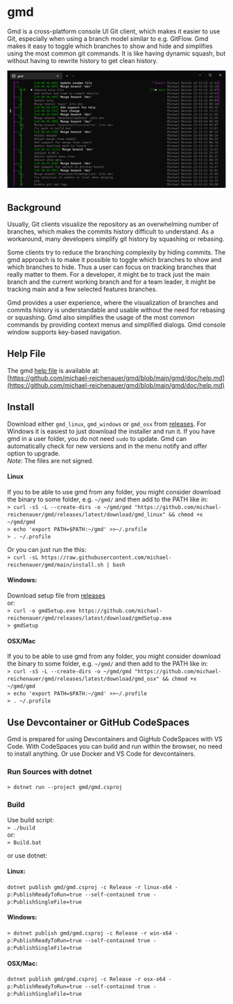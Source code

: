 # gmd

Gmd is a cross-platform console UI Git client, which makes it easier to use Git, especially when using a branch model similar to e.g. GitFlow. Gmd makes it easy to toggle which branches to show and hide and simplifies using the most common git commands. It is like having dynamic squash, but without having to rewrite history to get clean history.

<img src="gmd/doc/Animation.gif" width="860">

## Background

Usually, Git clients visualize the repository as an overwhelming number of branches, which makes the commits history difficult to understand. As a workaround, many developers simplify git history by squashing or rebasing.

Some clients try to reduce the branching complexity by hiding commits. The gmd approach is to make it possible to toggle which branches to show and which branches to hide. Thus a user can focus on tracking branches that really matter to them. For a developer, it might be to track just the main branch and the current working branch and for a team leader, it might be tracking main and a few selected features branches.

Gmd provides a user experience, where the visualization of branches and commits history is understandable and usable without the need for rebasing or squashing. Gmd also simplifies the usage of the most common commands by providing context menus and simplified dialogs. Gmd console window supports key-based navigation.

## Help File
The gmd [help file](https://github.com/michael-reichenauer/gmd/blob/main/gmd/doc/help.md) is available at:\
[https://github.com/michael-reichenauer/gmd/blob/main/gmd/doc/help.md](https://github.com/michael-reichenauer/gmd/blob/main/gmd/doc/help.md)

## Install
Download either `gmd_linux`, `gmd_windows` or `gmd_osx` from [releases](https://github.com/michael-reichenauer/gmd/releases). For Windows it is easiest to just download the installer and run it. If you have gmd in a user folder, you do not need `sudo` to update. Gmd can automatically check for new versions and in the menu notify and offer option to upgrade.\
*Note:* The files are not signed.

#### Linux
If you to be able to use gmd from any folder, you might consider download the binary to some
folder, e.g. `~/gmd/` and then add to the PATH like in:\
`> curl -sS -L --create-dirs -o ~/gmd/gmd "https://github.com/michael-reichenauer/gmd/releases/latest/download/gmd_linux" && chmod +x ~/gmd/gmd`\
`> echo 'export PATH=$PATH:~/gmd' >>~/.profile`  
`> . ~/.profile`

Or you can just run the this:\
`> curl -sL https://raw.githubusercontent.com/michael-reichenauer/gmd/main/install.sh | bash`

#### Windows:
Download setup file from [releases](https://github.com/michael-reichenauer/gmd/releases)  
or:\
`> curl -o gmdSetup.exe https://github.com/michael-reichenauer/gmd/releases/latest/download/gmdSetup.exe`\
`> gmdSetup`  

#### OSX/Mac
If you to be able to use gmd from any folder, you might consider download the binary to some
folder, e.g. `~/gmd/` and then add to the PATH like in:\
`> curl -sS -L --create-dirs -o ~/gmd/gmd "https://github.com/michael-reichenauer/gmd/releases/latest/download/gmd_osx" && chmod +x ~/gmd/gmd`\
`> echo 'export PATH=$PATH:~/gmd' >>~/.profile`\
`> . ~/.profile`  

## Use Devcontainer or GitHub CodeSpaces
Gmd is prepared for using Devcontainers and GigHub CodeSpaces with VS Code. With CodeSpaces you can
build and run within the browser, no need to install anything. Or use Docker and VS Code for devcontainers.

### Run Sources with dotnet
`> dotnet run --project gmd/gmd.csproj`

### Build
Use build script:  
`> ./build`  
or:    
 `> Build.bat`

or use dotnet:  

#### Linux:  
`dotnet publish gmd/gmd.csproj -c Release -r linux-x64 -p:PublishReadyToRun=true --self-contained true -p:PublishSingleFile=true`  

#### Windows:  
`> dotnet publish gmd/gmd.csproj -c Release -r win-x64 -p:PublishReadyToRun=true --self-contained true -p:PublishSingleFile=true`  

#### OSX/Mac:  
`dotnet publish gmd/gmd.csproj -c Release -r osx-x64 -p:PublishReadyToRun=true --self-contained true -p:PublishSingleFile=true`

